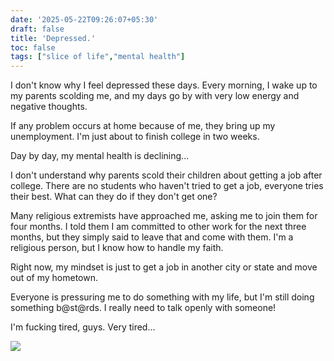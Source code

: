 ```yaml
---
date: '2025-05-22T09:26:07+05:30'
draft: false
title: 'Depressed.'
toc: false
tags: ["slice of life","mental health"]
---
```


I don't know why I feel depressed these days. Every morning, I wake up to my parents scolding me, and my days go by with very low energy and negative thoughts.

If any problem occurs at home because of me, they bring up my unemployment. I'm just about to finish college in two weeks.

Day by day, my mental health is declining...

I don't understand why parents scold their children about getting a job after college. There are no students who haven't tried to get a job, everyone tries their best. What can they do if they don't get one?

Many religious extremists have approached me, asking me to join them for four months. I told them I am committed to other work for the next three months, but they simply said to leave that and come with them. I'm a religious person, but I know how to handle my faith.

Right now, my mindset is just to get a job in another city or state and move out of my hometown.

Everyone is pressuring me to do something with my life, but I'm still doing something b@st@rds. I really need to talk openly with someone!

I'm fucking tired, guys. Very tired...

![](https://preview.redd.it/lee-chandler-doesnt-leave-you-alone-after-watching-v0-1sodg8fecrge1.png?width=640&crop=smart&auto=webp&s=17eac35541dd8ccfca7de73697073fe0478a6449)
